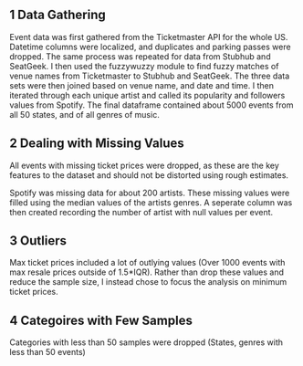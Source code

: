 ## 1 Data Gathering
Event data was first gathered from the Ticketmaster API for the whole US. Datetime columns were localized, and duplicates and parking passes were dropped. The same process was repeated for data from Stubhub and SeatGeek. I then used the fuzzywuzzy module to find fuzzy matches of venue names from Ticketmaster to Stubhub and SeatGeek. The three data sets were then joined based on venue name, and date and time. I then iterated through each unique artist and called its popularity and followers values from Spotify. The final dataframe contained about 5000 events from all 50 states, and of all genres of music.

## 2 Dealing with Missing Values
All events with missing ticket prices were dropped, as these are the key features to the dataset and should not be distorted using rough estimates.

Spotify was missing data for about 200 artists. These missing values were filled using the median values of the artists genres. A seperate column was then created recording the number of artist with null values per event.

## 3 Outliers
Max ticket prices included a lot of outlying values (Over 1000 events with max resale prices outside of 1.5\*IQR). Rather than drop these values and reduce the sample size, I instead chose to focus the analysis on minimum ticket prices.

## 4 Categoires with Few Samples
Categories with less than 50 samples were dropped (States, genres with less than 50 events) 
